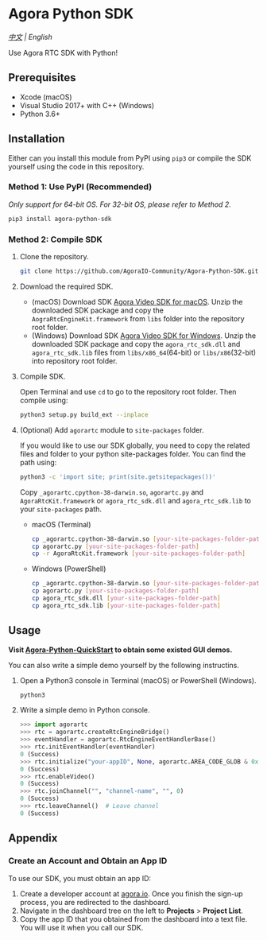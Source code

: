 # Agora Python SDK
*[中文](Readme.zh.md) | English*

Use Agora RTC SDK with Python! 

## Prerequisites

- Xcode (macOS)
- Visual Studio 2017+ with C++ (Windows)
- Python 3.6+

## Installation

Either can you install this module from PyPI using `pip3` or compile the SDK yourself using the code in this repository.

### Method 1: Use PyPI (Recommended)

*Only support for 64-bit OS. For 32-bit OS, please refer to Method 2.*

```bash
pip3 install agora-python-sdk
```

### Method 2: Compile SDK

1. Clone the repository.

   ```bash
   git clone https://github.com/AgoraIO-Community/Agora-Python-SDK.git
   ```

2. Download the required SDK.

   - (macOS) Download SDK [Agora Video SDK for macOS](https://download.agora.io/sdk/release/Agora_Native_SDK_for_Mac_v3_1_2_FULL.zip). Unzip the downloaded SDK package and copy the `AograRtcEngineKit.framework` from `libs` folder into the repository root folder.
   - (Windows) Download SDK [Agora Video SDK for Windows](https://download.agora.io/sdk/release/Agora_Native_SDK_for_Windows_v3_1_2_FULL.zip). Unzip the downloaded SDK package and copy the `agora_rtc_sdk.dll` and `agora_rtc_sdk.lib` files from `libs/x86_64`(64-bit) or `libs/x86`(32-bit) into repository root folder.

3. Compile SDK.

   Open Terminal and use `cd` to go to the repository root folder. Then compile using:

   ```bash
   python3 setup.py build_ext --inplace
   ```

4. (Optional) Add `agorartc` module to `site-packages` folder.

   If you would like to use our SDK globally, you need to copy the related files and folder to your python site-packages folder. You can find the path using:

   ```bash
   python3 -c 'import site; print(site.getsitepackages())'
   ```

   Copy `_agorartc.cpython-38-darwin.so`, `agorartc.py` and `AgoraRtcKit.framework` or `agora_rtc_sdk.dll` and `agora_rtc_sdk.lib` to your `site-packages` path.

   - macOS (Terminal)

     ```bash
     cp _agorartc.cpython-38-darwin.so [your-site-packages-folder-path]
     cp agorartc.py [your-site-packages-folder-path]
     cp -r AgoraRtcKit.framework [your-site-packages-folder-path]
     ```

   - Windows (PowerShell)

     ```bash
     cp _agorartc.cpython-38-darwin.so [your-site-packages-folder-path]
     cp agorartc.py [your-site-packages-folder-path]
     cp agora_rtc_sdk.dll [your-site-packages-folder-path]
     cp agora_rtc_sdk.lib [your-site-packages-folder-path]
     ```

## Usage

**Visit [Agora-Python-QuickStart](https://github.com/AgoraIO-Community/Agora-Python-QuickStart) to obtain some existed GUI demos.**

You can also write a simple demo yourself by the following instructins.

1. Open a Python3 console in Terminal (macOS) or PowerShell (Windows).

   ```bash
   python3
   ```

2. Write a simple demo in Python console.

   ```python
   >>> import agorartc
   >>> rtc = agorartc.createRtcEngineBridge()
   >>> eventHandler = agorartc.RtcEngineEventHandlerBase()
   >>> rtc.initEventHandler(eventHandler)
   0 (Success)
   >>> rtc.initialize("your-appID", None, agorartc.AREA_CODE_GLOB & 0xFFFFFFFF)  # If you do not have an App ID, see Appendix (https://github.com/AgoraIO-Community/Agora-Python-SDK#appendix).
   0 (Success)
   >>> rtc.enableVideo()
   0 (Success)
   >>> rtc.joinChannel("", "channel-name", "", 0)
   0 (Success)
   >>> rtc.leaveChannel()  # Leave channel
   0 (Success)
   ```



## Appendix

### Create an Account and Obtain an App ID

To use our SDK, you must obtain an app ID: 

1. Create a developer account at [agora.io](https://dashboard.agora.io/signin/). Once you finish the sign-up process, you are redirected to the dashboard.
2. Navigate in the dashboard tree on the left to **Projects** > **Project List**.
3. Copy the app ID that you obtained from the dashboard into a text file. You will use it when you call our SDK.
